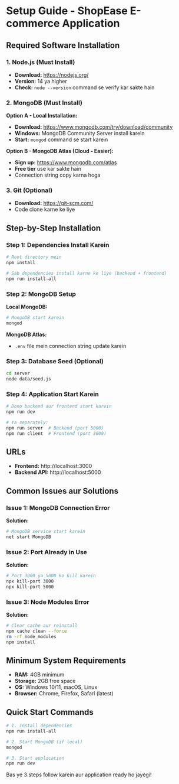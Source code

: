 # Setup Guide - ShopEase E-commerce Application

## Required Software Installation

### 1. Node.js (Must Install)
- **Download:** https://nodejs.org/
- **Version:** 14 ya higher
- **Check:** `node --version` command se verify kar sakte hain

### 2. MongoDB (Must Install)
**Option A - Local Installation:**
- **Download:** https://www.mongodb.com/try/download/community
- **Windows:** MongoDB Community Server install karein
- **Start:** `mongod` command se start karein

**Option B - MongoDB Atlas (Cloud - Easier):**
- **Sign up:** https://www.mongodb.com/atlas
- **Free tier** use kar sakte hain
- Connection string copy karna hoga

### 3. Git (Optional)
- **Download:** https://git-scm.com/
- Code clone karne ke liye

## Step-by-Step Installation

### Step 1: Dependencies Install Karein
```bash
# Root directory mein
npm install

# Sab dependencies install karne ke liye (backend + frontend)
npm run install-all
```

### Step 2: MongoDB Setup
**Local MongoDB:**
```bash
# MongoDB start karein
mongod
```

**MongoDB Atlas:**
- `.env` file mein connection string update karein

### Step 3: Database Seed (Optional)
```bash
cd server
node data/seed.js
```

### Step 4: Application Start Karein
```bash
# Dono backend aur frontend start karein
npm run dev

# Ya separately:
npm run server  # Backend (port 5000)
npm run client  # Frontend (port 3000)
```

## URLs
- **Frontend:** http://localhost:3000
- **Backend API:** http://localhost:5000

## Common Issues aur Solutions

### Issue 1: MongoDB Connection Error
**Solution:**
```bash
# MongoDB service start karein
net start MongoDB
```

### Issue 2: Port Already in Use
**Solution:**
```bash
# Port 3000 ya 5000 ko kill karein
npx kill-port 3000
npx kill-port 5000
```

### Issue 3: Node Modules Error
**Solution:**
```bash
# Clear cache aur reinstall
npm cache clean --force
rm -rf node_modules
npm install
```

## Minimum System Requirements
- **RAM:** 4GB minimum
- **Storage:** 2GB free space
- **OS:** Windows 10/11, macOS, Linux
- **Browser:** Chrome, Firefox, Safari (latest)

## Quick Start Commands
```bash
# 1. Install dependencies
npm run install-all

# 2. Start MongoDB (if local)
mongod

# 3. Start application
npm run dev
```

Bas ye 3 steps follow karein aur application ready ho jayegi!
